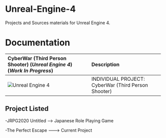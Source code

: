 # Unreal-Engine-4
Projects and Sources materials for Unreal Engine 4.

# Documentation


| **CyberWar (Third Person Shooter)** (*Unreal Engine 4*) (*Work In Progress*)            |     Description   |
| :---                |     :----        |                
| ![Unreal Engine 4](/assets/img/ProjectUnreal.png)   |INDIVIDUAL PROJECT:  CyberWar (Third Person Shooter)            |    <a  href="https://drive.google.com/drive/folders/1W-0jy-wmJug1brKXZRSuqaEqcuPR-7Cy?usp=sharing">Download</a>





Project Listed
-----------------

-JRPG2020 Untitled --> Japanese Role Playing Game

-The Perfect Escape ---> Current Project
